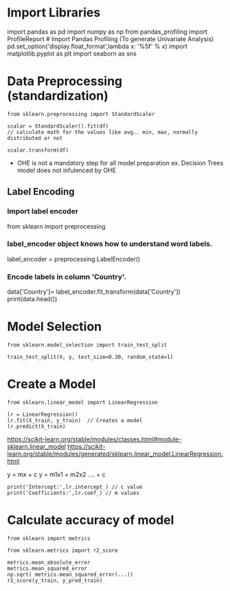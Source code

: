 # Import Libraries
import pandas as pd
import numpy as np
from pandas_profiling import ProfileReport                          # Import Pandas Profiling (To generate Univariate Analysis)
pd.set_option('display.float_format',lambda x: '%5f' % x)
import matplotlib.pyplot as plt
import seaborn as sns




# Data Preprocessing (standardization)
`from sklearn.preprocessing import StandardScaler`

	scalar = StandardScaler().fit(df) 
	// calculate math for the values like avg.. min, max, normally distributed or not

	scalar.transform(df)

* OHE is not a mandatory step for all model preparation
ex. Decision Trees model does not infulenced by OHE

## Label Encoding
### Import label encoder 
from sklearn import preprocessing
### label_encoder object knows how to understand word labels. 
label_encoder = preprocessing.LabelEncoder()
### Encode labels in column 'Country'. 
data['Country']= label_encoder.fit_transform(data[‘Country']) 
print(data.head())


#  Model Selection

`from sklearn.model_selection import train_test_split`

`train_test_split(X, y, test_size=0.30, random_state=1)`



# Create a Model

`from sklearn.linear_model import LinearRegression`

	lr = LinearRegression()
	lr.fit(X_train, y_train)  // Creates a model
	lr.predict(X_train)


https://scikit-learn.org/stable/modules/classes.html#module-sklearn.linear_model
https://scikit-learn.org/stable/modules/generated/sklearn.linear_model.LinearRegression.html

y = mx + c
y = m1x1 + m2x2 .... + c

	print('Intercept:',lr.intercept_) // c value                                     
    print('Coefficients:',lr.coef_)	// m values

# Calculate accuracy of model

`from sklearn import metrics`

`from sklearn.metrics import r2_score`

	metrics.mean_absolute_error
	metrics.mean_squared_error
	np.sqrt( metrics.mean_squared_error(...))
	r2_score(y_train, y_pred_train) 